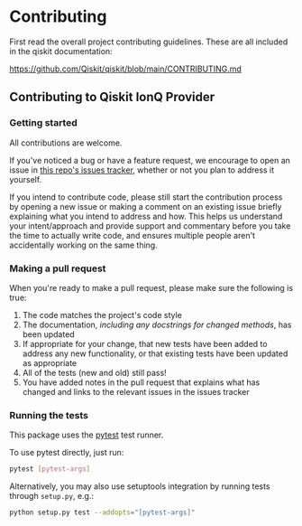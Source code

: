 # Contributing

First read the overall project contributing guidelines. These are all
included in the qiskit documentation:

https://github.com/Qiskit/qiskit/blob/main/CONTRIBUTING.md

## Contributing to Qiskit IonQ Provider

### Getting started

All contributions are welcome.

If you've noticed a bug or have a feature request, we encourage to open an issue in [this repo's issues tracker](https://github.com/qiskit-partners/qiskit-ionq/issues), whether or not you plan to address it yourself.

If you intend to contribute code, please still start the contribution process by opening a new issue or making a comment on an existing issue briefly explaining what you intend to address and how. This helps us understand your intent/approach and provide support and commentary before you take the time to actually write code, and ensures multiple people aren't accidentally working on the same thing.

### Making a pull request

When you're ready to make a pull request, please make sure the following is true:

1. The code matches the project's code style
2. The documentation, _including any docstrings for changed methods_, has been updated
3. If appropriate for your change, that new tests have been added to address any new functionality, or that existing tests have been updated as appropriate
4. All of the tests (new and old) still pass!
5. You have added notes in the pull request that explains what has changed and links to the relevant issues in the issues tracker

### Running the tests

This package uses the [pytest](https://docs.pytest.org/en/stable/) test runner.

To use pytest directly, just run:

```bash
pytest [pytest-args]
```

Alternatively, you may also use setuptools integration by running tests through `setup.py`, e.g.:

```bash
python setup.py test --addopts="[pytest-args]"
```

